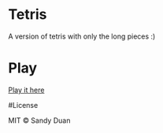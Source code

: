 # Tetris

A version of tetris with only the long pieces :)


# Play

[Play it here](http://aethese.github.io/Tetris/)


#License

MIT © Sandy Duan
